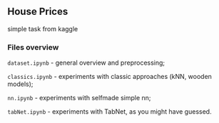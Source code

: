## House Prices
simple task from kaggle

### Files overview

```dataset.ipynb``` - general overview and preprocessing;

```classics.ipynb``` - experiments with classic approaches (kNN, wooden models);

```nn.ipynb``` - experiments with selfmade simple nn;

```tabNet.ipynb``` - experiments with TabNet, as you might have guessed.
